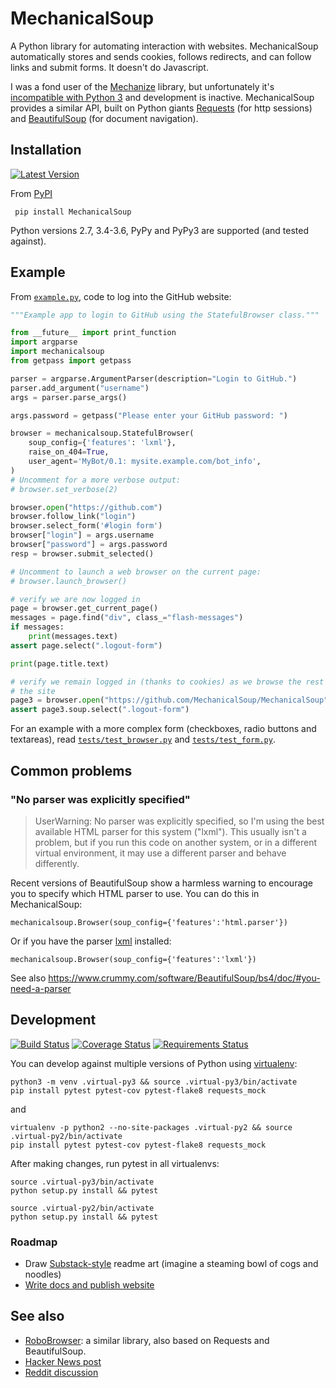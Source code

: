 MechanicalSoup
==============

A Python library for automating interaction with websites. MechanicalSoup automatically stores and sends cookies, follows redirects, and can follow links and submit forms. It doesn't do Javascript.

I was a fond user of the [Mechanize](https://github.com/jjlee/mechanize) library, but unfortunately it's  [incompatible with Python 3](https://github.com/jjlee/mechanize/issues/96) and development is inactive. MechanicalSoup provides a similar API, built on Python giants [Requests](http://docs.python-requests.org/en/latest/) (for http sessions) and [BeautifulSoup](http://www.crummy.com/software/BeautifulSoup/) (for document navigation).

Installation
------

[![Latest Version](https://img.shields.io/pypi/v/MechanicalSoup.svg)](https://pypi.python.org/pypi/MechanicalSoup/)

From [PyPI](https://pypi.python.org/pypi/MechanicalSoup/)

     pip install MechanicalSoup

Python versions 2.7, 3.4-3.6, PyPy and PyPy3 are supported (and tested against).

Example
------

From [`example.py`](example.py), code to log into the GitHub website:

```python
"""Example app to login to GitHub using the StatefulBrowser class."""

from __future__ import print_function
import argparse
import mechanicalsoup
from getpass import getpass

parser = argparse.ArgumentParser(description="Login to GitHub.")
parser.add_argument("username")
args = parser.parse_args()

args.password = getpass("Please enter your GitHub password: ")

browser = mechanicalsoup.StatefulBrowser(
    soup_config={'features': 'lxml'},
    raise_on_404=True,
    user_agent='MyBot/0.1: mysite.example.com/bot_info',
)
# Uncomment for a more verbose output:
# browser.set_verbose(2)

browser.open("https://github.com")
browser.follow_link("login")
browser.select_form('#login form')
browser["login"] = args.username
browser["password"] = args.password
resp = browser.submit_selected()

# Uncomment to launch a web browser on the current page:
# browser.launch_browser()

# verify we are now logged in
page = browser.get_current_page()
messages = page.find("div", class_="flash-messages")
if messages:
    print(messages.text)
assert page.select(".logout-form")

print(page.title.text)

# verify we remain logged in (thanks to cookies) as we browse the rest of
# the site
page3 = browser.open("https://github.com/MechanicalSoup/MechanicalSoup")
assert page3.soup.select(".logout-form")
```

For an example with a more complex form (checkboxes, radio buttons and textareas), read [`tests/test_browser.py`](tests/test_browser.py) and [`tests/test_form.py`](tests/test_form.py).

Common problems
---

### "No parser was explicitly specified"

> UserWarning: No parser was explicitly specified, so I'm using the best available HTML parser for this system ("lxml"). This usually isn't a problem, but if you run this code on another system, or in a different virtual environment, it may use a different parser and behave differently.

Recent versions of BeautifulSoup show a harmless warning to encourage you to specify which HTML parser to use. You can do this in MechanicalSoup:

    mechanicalsoup.Browser(soup_config={'features':'html.parser'})

Or if you have the parser [lxml](http://lxml.de/installation.html) installed:

    mechanicalsoup.Browser(soup_config={'features':'lxml'})

See also https://www.crummy.com/software/BeautifulSoup/bs4/doc/#you-need-a-parser

Development
---------

[![Build Status](https://travis-ci.org/MechanicalSoup/MechanicalSoup.svg?branch=master)](https://travis-ci.org/MechanicalSoup/MechanicalSoup)
[![Coverage Status](https://codecov.io/gh/MechanicalSoup/MechanicalSoup/branch/master/graph/badge.svg)](https://codecov.io/gh/MechanicalSoup/MechanicalSoup)
[![Requirements Status](https://requires.io/github/MechanicalSoup/MechanicalSoup/requirements.svg?branch=master)](https://requires.io/github/MechanicalSoup/MechanicalSoup/requirements/?branch=master)

You can develop against multiple versions of Python using [virtualenv](https://packaging.python.org/tutorials/installing-packages/#creating-virtual-environments):

    python3 -m venv .virtual-py3 && source .virtual-py3/bin/activate
    pip install pytest pytest-cov pytest-flake8 requests_mock
and

    virtualenv -p python2 --no-site-packages .virtual-py2 && source .virtual-py2/bin/activate
    pip install pytest pytest-cov pytest-flake8 requests_mock

After making changes, run pytest in all virtualenvs:

    source .virtual-py3/bin/activate
    python setup.py install && pytest

    source .virtual-py2/bin/activate
    python setup.py install && pytest


### Roadmap

* Draw [Substack-style](http://substack.net/art) readme art (imagine a steaming bowl of cogs and noodles)
* [Write docs and publish website](https://github.com/MechanicalSoup/MechanicalSoup/issues/6)

See also
------

* [RoboBrowser](https://github.com/jmcarp/robobrowser): a similar library, also based on Requests and BeautifulSoup.
* [Hacker News post](https://news.ycombinator.com/item?id=8012103)
* [Reddit discussion](http://www.reddit.com/r/programming/comments/2aa13s/mechanicalsoup_a_python_library_for_automating/)
